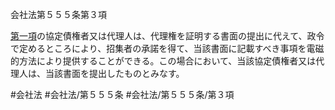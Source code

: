 会社法第５５５条第３項

[第一項](会社法＿＿＿＿第５５５条第１項)の協定債権者又は代理人は、代理権を証明する書面の提出に代えて、政令で定めるところにより、招集者の承諾を得て、当該書面に記載すべき事項を電磁的方法により提供することができる。この場合において、当該協定債権者又は代理人は、当該書面を提出したものとみなす。

#会社法
#会社法/第５５５条
#会社法/第５５５条/第３項
